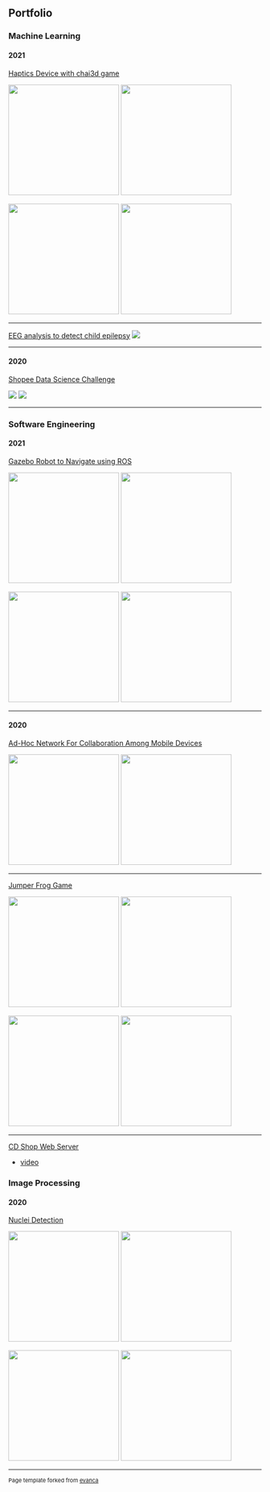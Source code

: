 ## Portfolio

### Machine Learning 

#### 2021
[Haptics Device with chai3d game](/sample_page)
<p float="left">
  <img src="images/FYP1.png?raw=true" width="220" />
  <img src="images/FYP2.jpg?raw=true" width="220" /> 
</p>
<p float="left">
  <img src="images/tiltboard.png?raw=true" width="220" />
  <img src="images/ball_motion2.png?raw=true" width="220" /> 
</p>

---

[EEG analysis to detect child epilepsy](/vitroxeeg)
<img src="images/EEG.png?raw=true" /> 



---

#### 2020
[Shopee Data Science Challenge](/shopeechallenge)

<img src="images/shopeelogo.jpg?raw=true"/> 
<img src="images/shopee.png?raw=true" />

---

### Software Engineering

#### 2021

[Gazebo Robot to Navigate using ROS](/ARSrobotics)

<p float="left">
  <img src="images/ARSrobotics2.png?raw=true" width="220" />
  <img src="images/ARSrobotics1.jpg?raw=true" width="220" /> 
</p>
<p float="left">
  <img src="images/ARSrobotics3.jpg?raw=true" width="220" />
  <img src="images/ARSrobotics4.jpg?raw=true" width="220" /> 
</p>

---

#### 2020

[Ad-Hoc Network For Collaboration Among Mobile Devices](https://github.com/Group-10b-SE-GP/BlueKa)
<p float="left">
  <img src="images/SEGP1.jpg?raw=true" width="220" />
  <img src="images/SEGP2.jpg?raw=true" width="220" /> 
</p>

---

[Jumper Frog Game](https://github.com/qkloh25/COMP2042_CW_lohqiankai)
<p float="left">
  <img src="images/frog1.png?raw=true" width="220" />
  <img src="images/frog2.png?raw=true" width="220" /> 
</p>
<p float="left">
  <img src="images/frog3.png?raw=true" width="220" />
  <img src="images/frog4.png?raw=true" width="220" /> 
</p>

---

[CD Shop Web Server](https://github.com/qkloh25/mikeCD)
- [video](https://www.youtube.com/watch?v=BLTIgLqDCrA&t=471s)

### Image Processing

#### 2020

[Nuclei Detection](https://github.com/qkloh25/NucleiDetection)

<p float="left">
  <img src="images/nuclei4.jpg?raw=true" width="220" />
  <img src="images/nuclei1.png?raw=true" width="220" /> 
</p>
<p float="left">
  <img src="images/nuclei2.png?raw=true" width="220" />
  <img src="images/nuclei3.png?raw=true" width="220" /> 
</p>



---
<p style="font-size:11px">Page template forked from <a href="https://github.com/evanca/quick-portfolio">evanca</a></p>
<!-- Remove above link if you don't want to attibute -->
